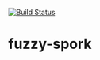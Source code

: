 [![Build Status](https://travis-ci.org/thiago-t/fuzzy-spork.svg?branch=master)](https://travis-ci.org/thiago-t/fuzzy-spork)

# fuzzy-spork
